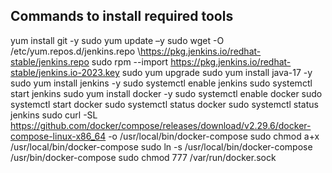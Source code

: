 Commands to install required tools
--------------------------
yum install git -y
sudo yum update –y
sudo wget -O /etc/yum.repos.d/jenkins.repo \https://pkg.jenkins.io/redhat-stable/jenkins.repo
sudo rpm --import https://pkg.jenkins.io/redhat-stable/jenkins.io-2023.key
sudo yum upgrade
sudo yum install java-17 -y
sudo yum install jenkins -y
sudo systemctl enable jenkins
sudo systemctl start jenkins
sudo yum install docker -y
sudo systemctl enable docker
sudo systemctl start docker
sudo systemctl status docker
sudo systemctl status jenkins
sudo curl -SL https://github.com/docker/compose/releases/download/v2.29.6/docker-compose-linux-x86_64 -o /usr/local/bin/docker-compose
sudo chmod a+x /usr/local/bin/docker-compose
sudo ln -s /usr/local/bin/docker-compose /usr/bin/docker-compose
sudo chmod 777 /var/run/docker.sock
